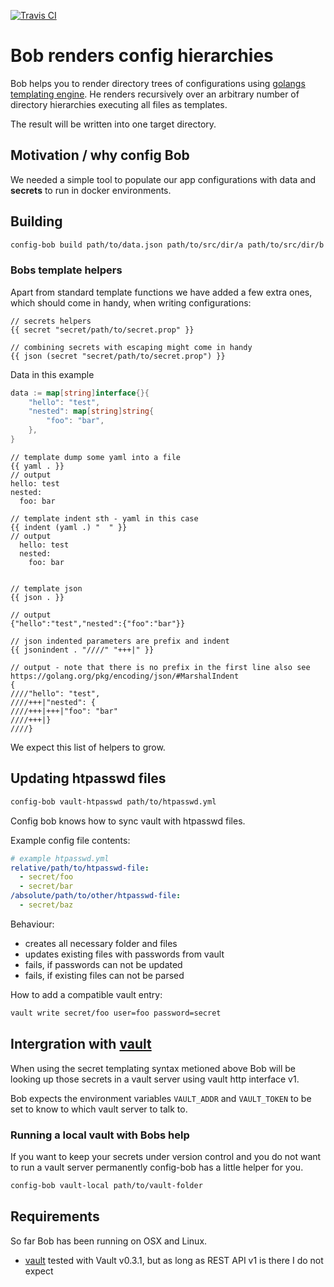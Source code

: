 [![Travis CI](https://travis-ci.org/foomo/config-bob.svg?branch=master)](https://travis-ci.org/foomo/config-bob)

# Bob renders config hierarchies

Bob helps you to render directory trees of configurations using [golangs templating engine](http://golang.org/pkg/text/template). He renders recursively over an arbitrary number of directory hierarchies executing all files as templates.

The result will be written into one target directory.

## Motivation / why config Bob

We needed a simple tool to populate our app configurations with data and **secrets** to run in docker environments.

## Building

```bash
config-bob build path/to/data.json path/to/src/dir/a path/to/src/dir/b path/to/target/dir
```

### Bobs template helpers

Apart from standard template functions we have added a few extra ones, which should come in handy, when writing configurations:

```
// secrets helpers
{{ secret "secret/path/to/secret.prop" }}

// combining secrets with escaping might come in handy
{{ json (secret "secret/path/to/secret.prop") }}
```

Data in this example

```go
data := map[string]interface{}{
    "hello": "test",
    "nested": map[string]string{
        "foo": "bar",
    },
}
```

```
// template dump some yaml into a file
{{ yaml . }}
// output
hello: test
nested:
  foo: bar

// template indent sth - yaml in this case
{{ indent (yaml .) "  " }}
// output
  hello: test
  nested:
    foo: bar


// template json
{{ json . }}

// output
{"hello":"test","nested":{"foo":"bar"}}

// json indented parameters are prefix and indent
{{ jsonindent . "////" "+++|" }}

// output - note that there is no prefix in the first line also see https://golang.org/pkg/encoding/json/#MarshalIndent
{
////"hello": "test",
////+++|"nested": {
////+++|+++|"foo": "bar"
////+++|}
////}
```

We expect this list of helpers to grow.

## Updating htpasswd files

```bash
config-bob vault-htpasswd path/to/htpasswd.yml
```

Config bob knows how to sync vault with htpasswd files.

Example config file contents:

```yaml
# example htpasswd.yml
relative/path/to/htpasswd-file:
  - secret/foo
  - secret/bar
/absolute/path/to/other/htpasswd-file:
  - secret/baz
```

Behaviour:

- creates all necessary folder and files
- updates existing files with passwords from vault
- fails, if passwords can not be updated
- fails, if existing files can not be parsed

How to add a compatible vault entry:

```bash
vault write secret/foo user=foo password=secret
```

## Intergration with [vault](//vaultproject.io/)

When using the secret templating syntax metioned above Bob will be looking up those secrets in a vault server using vault http interface v1.

Bob expects the environment variables `VAULT_ADDR` and `VAULT_TOKEN` to be set to know to which vault server to talk to.

### Running a local vault with Bobs help

If you want to keep your secrets under version control and you do not want to run a vault server permanently config-bob has a little helper for you.

```bash
config-bob vault-local path/to/vault-folder
```

## Requirements

So far Bob has been running on OSX and Linux.

- [vault](//vaultproject.io) tested with Vault v0.3.1, but as long as REST API v1 is there I do not expect
